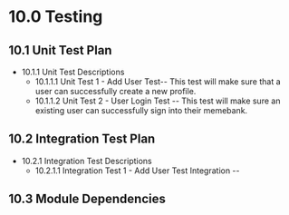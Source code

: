 # 10.0 Testing

## 10.1 Unit Test Plan
- 10.1.1 Unit Test Descriptions
  - 10.1.1.1 Unit Test 1 - Add User Test-- This test will make sure that a user can successfully create a new profile.
  - 10.1.1.2 Unit Test 2 - User Login Test -- This test will make sure an existing user can successfully sign into their memebank.


## 10.2 Integration Test Plan
- 10.2.1 Integration Test Descriptions
  -  10.2.1.1  Integration Test 1 - Add User Test Integration --

## 10.3 Module Dependencies
